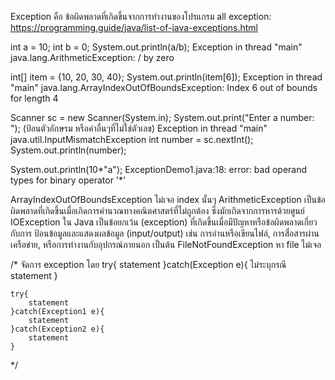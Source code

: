 Exception คือ ข้อผิดพลาดที่เกิดขึ้นจากการทำงานของโปรแกรม
all exception: https://programming.guide/java/list-of-java-exceptions.html

int a = 10;
int b = 0;
System.out.println(a/b); Exception in thread "main" java.lang.ArithmeticException: / by zero

int[] item = {10, 20, 30, 40};
System.out.println(item[6]); Exception in thread "main" java.lang.ArrayIndexOutOfBoundsException: Index 6 out of bounds for length 4

Scanner sc = new Scanner(System.in);
System.out.print("Enter a number: "); (ป้อนตัวอักษรม หรือค่าอื่นๆที่ไม่ใช่ตัวเลข) Exception in thread "main" java.util.InputMismatchException
int number = sc.nextInt();
System.out.println(number);

System.out.println(10*"a"); ExceptionDemo1.java:18: error: bad operand types for binary operator '*'

ArrayIndexOutOfBoundsException ไม่เจอ index นั้นๆ
ArithmeticException เป็นข้อผิดพลาดที่เกิดขึ้นเมื่อเกิดการคำนวณทางคณิตศาสตร์ที่ไม่ถูกต้อง ซึ่งมักเกิดจากการหารด้วยศูนย์
IOException ใน Java เป็นข้อยกเว้น (exception) ที่เกิดขึ้นเมื่อมีปัญหาหรือข้อผิดพลาดเกี่ยวกับการ ป้อนข้อมูลและแสดงผลข้อมูล (input/output) เช่น การอ่านหรือเขียนไฟล์, การสื่อสารผ่านเครือข่าย, หรือการทำงานกับอุปกรณ์ภายนอก เป็นต้น
FileNotFoundException หา file ไม่เจอ

/*
    จัดการ exception โดย
    try{
        statement
    }catch(Exception e){  ไม่ระบุกรณี
        statement
    }

    try{
        statement
    }catch(Exception1 e){
        statement
    }catch(Exception2 e){
        statement
    }
*/
